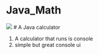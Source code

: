 # Java_Math
<img src =http://icons.iconarchive.com/icons/dtafalonso/android-lollipop/256/Calculator-icon.png>
# A Java calculator 

1. A calculator that runs is console 
2. simple but great console ui


